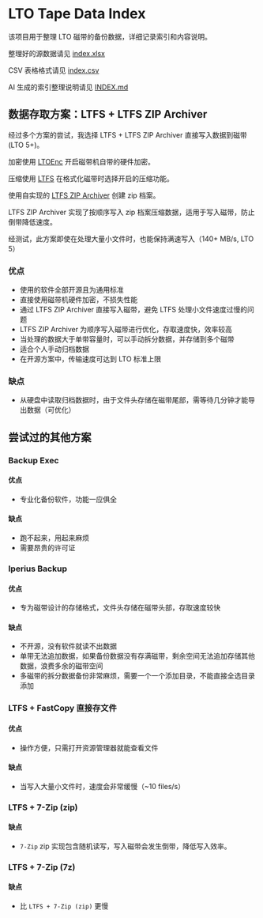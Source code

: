 # LTO Tape Data Index

该项目用于整理 LTO 磁带的备份数据，详细记录索引和内容说明。

整理好的源数据请见 [index.xlsx](https://github.com/ERR0RPR0MPT/Tape/blob/main/index.xlsx)

CSV 表格格式请见 [index.csv](https://github.com/ERR0RPR0MPT/Tape/blob/main/index.csv)

AI 生成的索引整理说明请见 [INDEX.md](https://github.com/ERR0RPR0MPT/Tape/blob/main/INDEX.md)

## 数据存取方案：LTFS + LTFS ZIP Archiver

经过多个方案的尝试，我选择 LTFS + LTFS ZIP Archiver 直接写入数据到磁带 (LTO 5+)。

加密使用 [LTOEnc](https://github.com/ERR0RPR0MPT/Tape/blob/main/LTOEnc) 开启磁带机自带的硬件加密。

压缩使用 [LTFS](https://github.com/LinearTapeFileSystem/ltfs) 在格式化磁带时选择开启的压缩功能。

使用自实现的 [LTFS ZIP Archiver](https://github.com/ERR0RPR0MPT/Tape/blob/main/ltfs-zip-archiver) 创建 zip 档案。

LTFS ZIP Archiver 实现了按顺序写入 zip 档案压缩数据，适用于写入磁带，防止倒带降低速度。

经测试，此方案即使在处理大量小文件时，也能保持满速写入（140+ MB/s, LTO 5）

### 优点

- 使用的软件全部开源且为通用标准
- 直接使用磁带机硬件加密，不损失性能
- 通过 LTFS ZIP Archiver 直接写入磁带，避免 LTFS 处理小文件速度过慢的问题
- LTFS ZIP Archiver 为顺序写入磁带进行优化，存取速度快，效率较高
- 当处理的数据大于单带容量时，可以手动拆分数据，并存储到多个磁带
- 适合个人手动归档数据
- 在开源方案中，传输速度可达到 LTO 标准上限

### 缺点

- 从硬盘中读取归档数据时，由于文件头存储在磁带尾部，需等待几分钟才能导出数据（可优化）

## 尝试过的其他方案

### Backup Exec

#### 优点

- 专业化备份软件，功能一应俱全

#### 缺点

- 跑不起来，用起来麻烦
- 需要昂贵的许可证

### Iperius Backup

#### 优点

- 专为磁带设计的存储格式，文件头存储在磁带头部，存取速度较快

#### 缺点

- 不开源，没有软件就读不出数据
- 单带无法追加数据，如果备份数据没有存满磁带，剩余空间无法追加存储其他数据，浪费多余的磁带空间
- 多磁带的拆分数据备份非常麻烦，需要一个一个添加目录，不能直接全选目录添加

### LTFS + FastCopy 直接存文件

#### 优点

- 操作方便，只需打开资源管理器就能查看文件

#### 缺点

- 当写入大量小文件时，速度会非常缓慢（~10 files/s）

### LTFS + 7-Zip (zip)

#### 缺点

- `7-Zip` zip 实现包含随机读写，写入磁带会发生倒带，降低写入效率。

### LTFS + 7-Zip (7z)

#### 缺点

- 比 `LTFS + 7-Zip (zip)` 更慢
